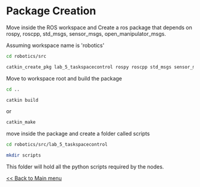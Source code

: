 # Package Creation

Move inside the ROS workspace and Create a ros package that depends on rospy, roscpp, std_msgs, sensor_msgs, open_manipulator_msgs.

Assuming workspace name is 'robotics'

```sh
cd robotics/src
```

```sh
catkin_create_pkg lab_5_taskspacecontrol rospy roscpp std_msgs sensor_msgs  tf open_manipulator_msgs
```

Move to workspace root and build the package

```sh
cd ..
```

```sh
catkin build
```

or 

```sh
catkin_make
```

move inside the package and create a folder called scripts

```sh
cd robotics/src/lab_5_taskspacecontrol
```

```sh
mkdir scripts
```

This folder will hold all the python scripts required by the nodes.

[<< Back to Main menu](../README.md)